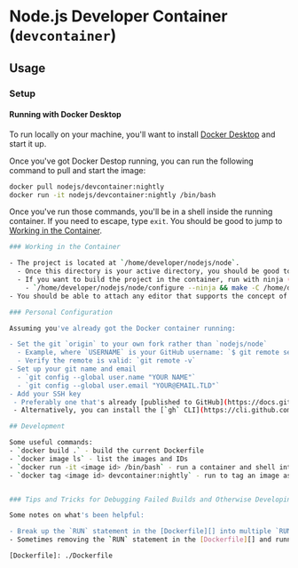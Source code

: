 # Node.js Developer Container (`devcontainer`)

## Usage

### Setup

#### Running with Docker Desktop

To run locally on your machine, you'll want to install [Docker Desktop](https://www.docker.com/products/docker-desktop/) and start it up.

Once you've got Docker Destop running, you can run the following command to pull and start the image:

```sh
docker pull nodejs/devcontainer:nightly
docker run -it nodejs/devcontainer:nightly /bin/bash
```

Once you've run those commands, you'll be in a shell inside the running container. If you need to escape, type `exit`. You should be good to jump to [Working in the Container](#working-in-the-container).

```bash
### Working in the Container

- The project is located at `/home/developer/nodejs/node`.
  - Once this directory is your active directory, you should be good to go.
  - If you want to build the project in the container, run with ninja (rather than just make):
    - `/home/developer/nodejs/node/configure --ninja && make -C /home/developer/nodejs/node`
- You should be able to attach any editor that supports the concept of [`devcontainers`](https://containers.dev/) to this 

### Personal Configuration

Assuming you've already got the Docker container running:

- Set the git `origin` to your own fork rather than `nodejs/node`
  - Example, where `USERNAME` is your GitHub username: `$ git remote set-url origin https://github.com/USERNAME/node.git`
  - Verify the remote is valid: `git remote -v`
- Set up your git name and email
  - `git config --global user.name "YOUR NAME"`
  - `git config --global user.email "YOUR@EMAIL.TLD"`
- Add your SSH key
 - Preferably one that's already [published to GitHub](https://docs.github.com/en/github/authenticating-to-github/connecting-to-github-with-ssh/adding-a-new-ssh-key-to-your-github-account)
 - Alternatively, you can install the [`gh` CLI](https://cli.github.com/) and run `gh auth login` to login and add a new key.

## Development

Some useful commands:
- `docker build .` - build the current Dockerfile
- `docker image ls` - list the images and IDs
- `docker run -it <image id> /bin/bash` - run a container and shell into it
- `docker tag <image id> devcontainer:nightly` - run to tag an image as `nightly`


### Tips and Tricks for Debugging Failed Builds and Otherwise Developing in This Repo

Some notes on what's been helpful:

- Break up the `RUN` statement in the [Dockerfile][] into multiple `RUN` statements, each containing a single command. This provies more precise information about what exactly is failing if the Docker build fails and isn't providing helpful output.
- Sometimes removing the `RUN` statement in the [Dockerfile][] and running `docker build`, running the built container, and individually running each command in the running container is a better development experience than working outside of the built container.

[Dockerfile]: ./Dockerfile